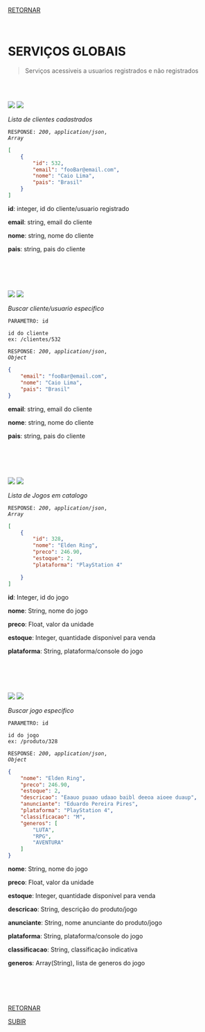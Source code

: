 [RETORNAR](../README.md)

<br>

# SERVIÇOS GLOBAIS
> Serviços acessiveis a usuarios registrados e não registrados

<br>
<br>

![](https://img.shields.io/static/v1?label=&message=GET&color=77ab59&style=for-the-badge) ![](https://img.shields.io/static/v1?label=&message=/clientes&color=eafde6&style=for-the-badge)

*Lista de clientes cadastrados*

<code>RESPONSE: *200*, *application/json*, *Array*</code>

~~~~json
[
    {
        "id": 532,
        "email": "fooBar@email.com",
        "nome": "Caio Lima",
        "pais": "Brasil"
    }
]
~~~~

**id**: integer, id do cliente/usuario registrado

**email**: string, email do cliente

**nome**: string, nome do cliente

**pais**: string, pais do cliente

#

<br>
<br>

![](https://img.shields.io/static/v1?label=&message=GET&color=77ab59&style=for-the-badge) ![](https://img.shields.io/static/v1?label=&message=/clientes/id&color=eafde6&style=for-the-badge)

*Buscar cliente/usuario especifico*

<code>PARAMETRO: id</code>
~~~
id do cliente
ex: /clientes/532
~~~

<code>RESPONSE: *200*, *application/json*, *Object* </code>

~~~~json
{
    "email": "fooBar@email.com",
    "nome": "Caio Lima",
    "pais": "Brasil"
}
~~~~

**email**: string, email do cliente

**nome**: string, nome do cliente

**pais**: string, pais do cliente

#

<br>
<br>

![](https://img.shields.io/static/v1?label=&message=GET&color=77ab59&style=for-the-badge) ![](https://img.shields.io/static/v1?label=&message=/catalogo&color=eafde6&style=for-the-badge)

*Lista de Jogos em catalogo*

<code>RESPONSE: *200*, *application/json*, *Array* </code>

~~~~json
[
    {
        "id": 328,
        "nome": "Elden Ring",
        "preco": 246.90,
        "estoque": 2,
        "plataforma": "PlayStation 4"

    }
]
~~~~

**id**: Integer, id do jogo

**nome**: String, nome do jogo

**preco**: Float, valor da unidade

**estoque**: Integer, quantidade disponivel para venda

**plataforma**: String, plataforma/console do jogo

#

<br>
<br>

![](https://img.shields.io/static/v1?label=&message=GET&color=77ab59&style=for-the-badge) ![](https://img.shields.io/static/v1?label=&message=/produto/id&color=eafde6&style=for-the-badge)

*Buscar jogo especifico*

<code>PARAMETRO: id</code>
~~~
id do jogo
ex: /produto/328
~~~

<code>RESPONSE: *200*, *application/json*, *Object* </code>

~~~~json
{
    "nome": "Elden Ring",
    "preco": 246.90,
    "estoque": 2,
    "descricao": "Eaauo puaao udaao baibl deeoa aioee duaup",
    "anunciante": "Eduardo Pereira Pires",
    "plataforma": "PlayStation 4",
    "classificacao": "M",
    "generos": [
        "LUTA",
        "RPG",
        "AVENTURA"
    ]
}
~~~~

**nome**: String, nome do jogo

**preco**: Float, valor da unidade

**estoque**: Integer, quantidade disponivel para venda

**descricao**: String, descrição do produto/jogo

**anunciante**: String, nome anunciante do produto/jogo

**plataforma**: String, plataforma/console do jogo

**classificacao**: String, classificação indicativa

**generos**: Array(String), lista de generos do jogo

#

<br>
<br>

[RETORNAR](../README.md)

[SUBIR](#serviços-globais)
